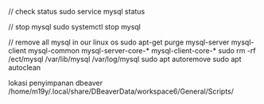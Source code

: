 
// check status
sudo service mysql status

// stop mysql
sudo systemctl stop mysql



// remove all mysql in our linux os
sudo apt-get purge mysql-server mysql-client mysql-common mysql-server-core-* mysql-client-core-*
sudo rm -rf /ect/mysql /var/lib/mysql /var/log/mysql
sudo apt autoremove
sudo apt autoclean 

lokasi penyimpanan dbeaver
/home/m19y/.local/share/DBeaverData/workspace6/General/Scripts/

